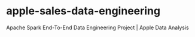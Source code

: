 # apple-sales-data-engineering
Apache Spark End-To-End Data Engineering Project | Apple Data Analysis
